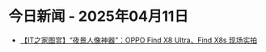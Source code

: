 # 今日新闻 - 2025年04月11日
- [【IT之家图赏】“夜景人像神器”：OPPO Find X8 Ultra、Find X8s 现场实拍](https://www.ithome.com/0/844/419.htm)

